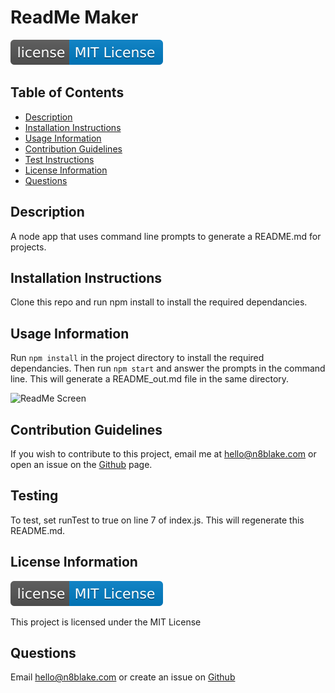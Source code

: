 # ReadMe Maker

<a href="https://opensource.org/licenses"><img src="badge.svg" /></a>

## Table of Contents
* [Description](#description)
* [Installation Instructions](#installation-instructions)
* [Usage Information](#usage-information)
* [Contribution Guidelines](#contribution-guidelines)
* [Test Instructions](#test-instructions)
* [License Information](#license-information)
* [Questions](#questions)

## Description
A node app that uses command line prompts to generate a README.md for projects.

## Installation Instructions
Clone this repo and run npm install to install the required dependancies.

## Usage Information
Run `npm install` in the project directory to install the required dependancies. Then run `npm start` and answer the prompts in the command line. This will generate a README_out.md file in the same directory.

<img src="screencast.GIF" alt="ReadMe Screen"/>

## Contribution Guidelines
If you wish to contribute to this project, email me at hello@n8blake.com or open an issue on the [Github](https://github.com/n8blake) page.

## Testing
To test, set runTest to true on line 7 of index.js. This will regenerate this README.md.

## License Information

<a href="https://opensource.org/licenses"><img src="badge.svg" /></a>

This project is licensed under  the MIT License
		

## Questions
Email [hello@n8blake.com](mailto:hello@n8blake.com)
or create an issue on [Github](https://github.com/n8blake)  
